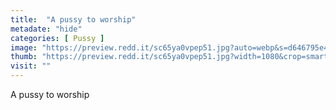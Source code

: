 ```yaml
---
title:  "A pussy to worship"
metadate: "hide"
categories: [ Pussy ]
image: "https://preview.redd.it/sc65ya0vpep51.jpg?auto=webp&s=d646795e47d49ed4abadf9ccb583370fe69531f8"
thumb: "https://preview.redd.it/sc65ya0vpep51.jpg?width=1080&crop=smart&auto=webp&s=d51dbe0055459c4492536b08fd65ea311ff3fe09"
visit: ""
---
```

A pussy to worship
